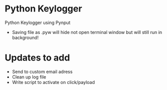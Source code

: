 # Python Keylogger
Python Keylogger using Pynput


* Saving file as .pyw will hide not open terminal window but will still run in background! 


# Updates to add

- Send to custom email adress
- Clean up log file 
- Write script to activate on click/payload